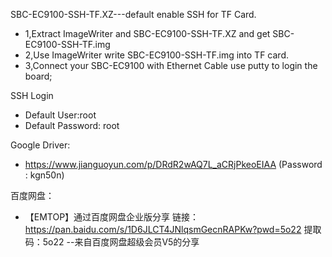 SBC-EC9100-SSH-TF.XZ---default enable SSH for TF Card.

  * 1,Extract ImageWriter and SBC-EC9100-SSH-TF.XZ and get SBC-EC9100-SSH-TF.img
  * 2,Use ImageWriter write SBC-EC9100-SSH-TF.img into TF card.
  * 3,Connect your SBC-EC9100 with Ethernet Cable use putty to login the board;

SSH Login
* Default User:root
* Default Password: root


Google Driver:  

   * https://www.jianguoyun.com/p/DRdR2wAQ7L_aCRjPkeoEIAA
(Password : kgn50n)


百度网盘：
  * 【EMTOP】通过百度网盘企业版分享 
链接：https://pan.baidu.com/s/1D6JLCT4JNlqsmGecnRAPKw?pwd=5o22 
提取码：5o22 
--来自百度网盘超级会员V5的分享

